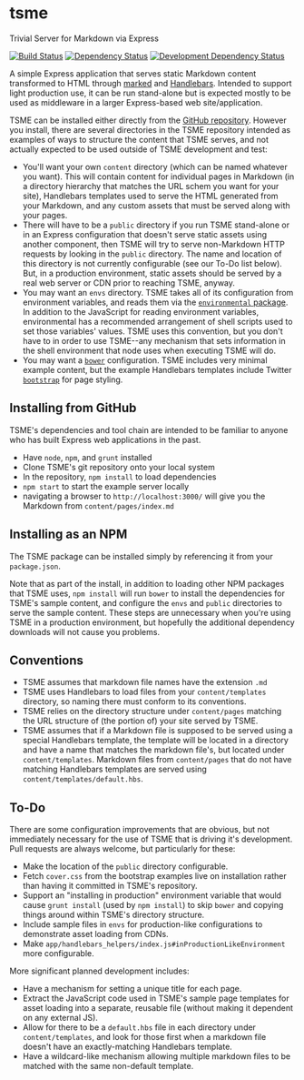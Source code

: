tsme
====

Trivial Server for Markdown via Express

<!-- badge.fury.io version number badge here once published to NPM -->
[![Build Status](https://api.travis-ci.org/ecdex/tsme.png?branch=master)](https://travis-ci.org/ecdex/tsme "Check this project's build status on TravisCI")
[![Dependency Status](https://david-dm.org/ecdex/tsme.png?theme=shields.io)](https://david-dm.org/ecdex/tsme)
[![Development Dependency Status](https://david-dm.org/ecdex/tsme/dev-status.png?theme=shields.io)](https://david-dm.org/ecdex/tsme#info=devDependencies)

A simple Express application that serves static Markdown content
transformed to HTML through [marked](https://github.com/chjj/marked)
and [Handlebars](http://handlebarsjs.com/).  Intended to support
light production use, it can be run stand-alone but is expected
mostly to be used as middleware in a larger Express-based web
site/application.

TSME can be installed either directly from the
[GitHub repository](https://github.com/ecdex/tsme).  However you install,
there are several directories in the TSME repository intended as
examples of ways to structure the content that TSME serves, and not
actually expected to be used outside of TSME development and test:

* You'll want your own `content` directory (which can be named
whatever you want).  This will contain content for individual pages
in Markdown (in a directory hierarchy that matches the URL schem you
want for your site), Handlebars templates used to serve the HTML
generated from your Markdown, and any custom assets that must be
served along with your pages.
* There will have to be a `public` directory if you run TSME stand-alone
or in an Express configuration that doesn't serve static assets using
another component, then TSME will try to serve non-Markdown HTTP
requests by looking in the `public` directory.  The name and location
of this directory is not currently configurable (see our To-Do list
below).  But, in a production environment, static assets should be
served by a real web server or CDN prior to reaching TSME, anyway.
* You may want an `envs` directory.  TSME takes all of its configuration
from environment variables, and reads them via the [`environmental`
package](https://www.npmjs.org/package/environmental).  In addition to
the JavaScript for reading environment variables, environmental has
a recommended arrangement of shell scripts used to set those variables'
values.  TSME uses this convention, but you don't have to in order
to use TSME--any mechanism that sets information in the shell environment
that node uses when executing TSME will do.
* You may want a [`bower`](https://www.npmjs.org/package/bower) configuration.
TSME includes very minimal example content, but the example Handlebars
templates include Twitter [`bootstrap`](http://getbootstrap.com/) for
page styling.

## Installing from GitHub

TSME's dependencies and tool chain are intended to be familiar to
anyone who has built Express web applications in the past.

* Have `node`, `npm`, and `grunt` installed
* Clone TSME's git repository onto your local system
* In the repository, `npm install` to load dependencies
* `npm start` to start the example server locally
* navigating a browser to `http://localhost:3000/` will give you
the Markdown from `content/pages/index.md`

## Installing as an NPM

The TSME package can be installed simply by referencing it
from your `package.json`.

Note that as part of the install,
in addition to loading other NPM packages that TSME uses,
`npm install` will run `bower` to install the dependencies for TSME's
sample content, and configure the `envs` and `public`
directories to serve the sample content.  These steps are
unnecessary when you're using TSME in a production environment,
but hopefully the additional dependency downloads will not
cause you problems.

## Conventions

* TSME assumes that markdown file names have the extension `.md`
* TSME uses Handlebars to load files from your
`content/templates` directory, so naming there must conform to
its conventions.
* TSME relies on the directory structure under `content/pages`
matching the URL structure of (the portion of) your site served
by TSME.
* TSME assumes that if a Markdown file is supposed to be
served using a special Handlebars template, the template will
be located in a directory and have a name that matches the
markdown file's, but located under `content/templates`.  Markdown
files from `content/pages` that do not have matching Handlebars
templates are served using `content/templates/default.hbs`.

## To-Do

There are some configuration improvements that
are obvious, but not immediately necessary for the use of
TSME that is driving it's development.  Pull requests are
always welcome, but particularly for these:

* Make the location of the `public` directory configurable.
* Fetch `cover.css` from the bootstrap examples live on
installation rather than having it committed in TSME's
repository.
* Support an "installing in production" environment
variable that would cause `grunt install` (used by
`npm install`) to skip `bower` and copying things around within
TSME's directory structure.
* Include sample files in `envs` for production-like
configurations to demonstrate asset loading from CDNs.
* Make `app/handlebars_helpers/index.js#inProductionLikeEnvironment`
more configurable.

More significant planned development includes:

* Have a mechanism for setting a unique title for each page.
* Extract the JavaScript code used in TSME's sample page
templates for asset loading into a separate, reusable file
(without making it dependent on any external JS).
* Allow for there to be a `default.hbs` file in each directory
under `content/templates`, and look for those first when
a markdown file doesn't have an exactly-matching Handlebars
template.
* Have a wildcard-like mechanism allowing multiple markdown
files to be matched with the same non-default template.
